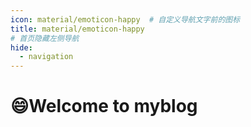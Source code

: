 ```yaml
---
icon: material/emoticon-happy  # 自定义导航文字前的图标
title: material/emoticon-happy
# 首页隐藏左侧导航
hide:
  - navigation
---
```


# :smile:Welcome to myblog
